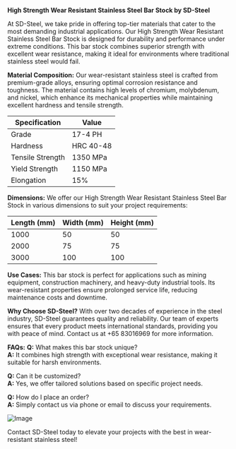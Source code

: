 **High Strength Wear Resistant Stainless Steel Bar Stock by SD-Steel**

At SD-Steel, we take pride in offering top-tier materials that cater to the most demanding industrial applications. Our High Strength Wear Resistant Stainless Steel Bar Stock is designed for durability and performance under extreme conditions. This bar stock combines superior strength with excellent wear resistance, making it ideal for environments where traditional stainless steel would fail.

**Material Composition:**
Our wear-resistant stainless steel is crafted from premium-grade alloys, ensuring optimal corrosion resistance and toughness. The material contains high levels of chromium, molybdenum, and nickel, which enhance its mechanical properties while maintaining excellent hardness and tensile strength.

| Specification        | Value                     |
|-----------------------|---------------------------|
| Grade                 | 17-4 PH                   |
| Hardness              | HRC 40-48                 |
| Tensile Strength      | 1350 MPa                  |
| Yield Strength        | 1150 MPa                  |
| Elongation            | 15%                       |

**Dimensions:**
We offer our High Strength Wear Resistant Stainless Steel Bar Stock in various dimensions to suit your project requirements:

| Length (mm)   | Width (mm)   | Height (mm)   |
|---------------|--------------|---------------|
| 1000          | 50           | 50            |
| 2000          | 75           | 75            |
| 3000          | 100          | 100           |

**Use Cases:**
This bar stock is perfect for applications such as mining equipment, construction machinery, and heavy-duty industrial tools. Its wear-resistant properties ensure prolonged service life, reducing maintenance costs and downtime.

**Why Choose SD-Steel?**
With over two decades of experience in the steel industry, SD-Steel guarantees quality and reliability. Our team of experts ensures that every product meets international standards, providing you with peace of mind. Contact us at +65 83016969 for more information.

**FAQs:**
**Q:** What makes this bar stock unique?  
**A:** It combines high strength with exceptional wear resistance, making it suitable for harsh environments.  

**Q:** Can it be customized?  
**A:** Yes, we offer tailored solutions based on specific project needs.  

**Q:** How do I place an order?  
**A:** Simply contact us via phone or email to discuss your requirements.

![Image](https://github.com/user-attachments/assets/2567258e-e124-4816-932d-1809bd27ef0b)

Contact SD-Steel today to elevate your projects with the best in wear-resistant stainless steel!